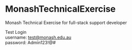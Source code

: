 # MonashTechnicalExercise
Monash Technical Exercise for full-stack support developer

Test Login <br/>
username: test@monash.edu.au <br/>
password: Admin123!@#
